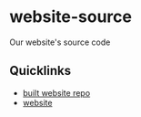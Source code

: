 # website-source

Our website's source code

## Quicklinks

 - [built website repo](https://github.com/Houston-Youth-Computer-Science-Group/houston-youth-computer-science-group.github.io)
 - [website](https://houston-youth-computer-science-group.github.io)
